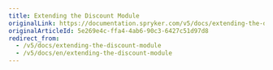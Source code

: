 ```yaml
---
title: Extending the Discount Module
originalLink: https://documentation.spryker.com/v5/docs/extending-the-discount-module
originalArticleId: 5e269e4c-ffa4-4ab6-90c3-6427c51d97d8
redirect_from:
  - /v5/docs/extending-the-discount-module
  - /v5/docs/en/extending-the-discount-module
---
```



